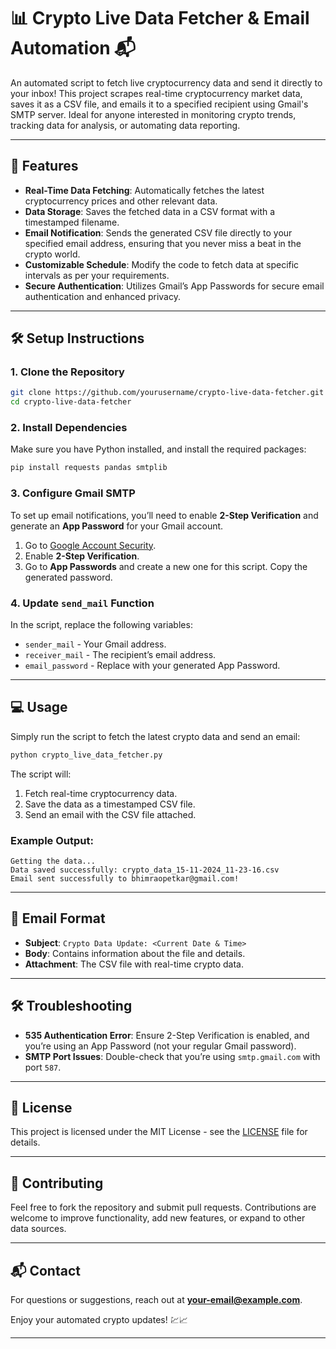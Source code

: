 
# 📊 Crypto Live Data Fetcher & Email Automation 📬

An automated script to fetch live cryptocurrency data and send it directly to your inbox! This project scrapes real-time cryptocurrency market data, saves it as a CSV file, and emails it to a specified recipient using Gmail's SMTP server. Ideal for anyone interested in monitoring crypto trends, tracking data for analysis, or automating data reporting.

---

## 🚀 Features

- **Real-Time Data Fetching**: Automatically fetches the latest cryptocurrency prices and other relevant data.
- **Data Storage**: Saves the fetched data in a CSV format with a timestamped filename.
- **Email Notification**: Sends the generated CSV file directly to your specified email address, ensuring that you never miss a beat in the crypto world.
- **Customizable Schedule**: Modify the code to fetch data at specific intervals as per your requirements.
- **Secure Authentication**: Utilizes Gmail’s App Passwords for secure email authentication and enhanced privacy.

---

## 🛠️ Setup Instructions

### 1. Clone the Repository
```bash
git clone https://github.com/yourusername/crypto-live-data-fetcher.git
cd crypto-live-data-fetcher
```

### 2. Install Dependencies
Make sure you have Python installed, and install the required packages:
```bash
pip install requests pandas smtplib
```

### 3. Configure Gmail SMTP

To set up email notifications, you’ll need to enable **2-Step Verification** and generate an **App Password** for your Gmail account.

1. Go to [Google Account Security](https://myaccount.google.com/security).
2. Enable **2-Step Verification**.
3. Go to **App Passwords** and create a new one for this script. Copy the generated password.

### 4. Update `send_mail` Function

In the script, replace the following variables:
- `sender_mail` - Your Gmail address.
- `receiver_mail` - The recipient’s email address.
- `email_password` - Replace with your generated App Password.

---

## 💻 Usage

Simply run the script to fetch the latest crypto data and send an email:

```bash
python crypto_live_data_fetcher.py
```

The script will:
1. Fetch real-time cryptocurrency data.
2. Save the data as a timestamped CSV file.
3. Send an email with the CSV file attached.

### Example Output:
```plaintext
Getting the data...
Data saved successfully: crypto_data_15-11-2024_11-23-16.csv
Email sent successfully to bhimraopetkar@gmail.com!
```

---

## 📧 Email Format

- **Subject**: `Crypto Data Update: <Current Date & Time>`
- **Body**: Contains information about the file and details.
- **Attachment**: The CSV file with real-time crypto data.

---

## 🛠 Troubleshooting

- **535 Authentication Error**: Ensure 2-Step Verification is enabled, and you’re using an App Password (not your regular Gmail password).
- **SMTP Port Issues**: Double-check that you’re using `smtp.gmail.com` with port `587`.

---

## 📝 License

This project is licensed under the MIT License - see the [LICENSE](LICENSE) file for details.

---

## 🤝 Contributing

Feel free to fork the repository and submit pull requests. Contributions are welcome to improve functionality, add new features, or expand to other data sources.

---

## 📬 Contact

For questions or suggestions, reach out at **your-email@example.com**. 

Enjoy your automated crypto updates! 💹📈

--- 


